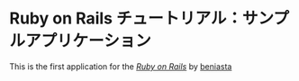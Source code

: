 # Ruby on Rails チュートリアル：サンプルアプリケーション

This is the first application for the
[*Ruby on Rails*](http://rubyonrails.org/)
by [beniasta](https://ide.c9.io/beniasta/sample_app)
